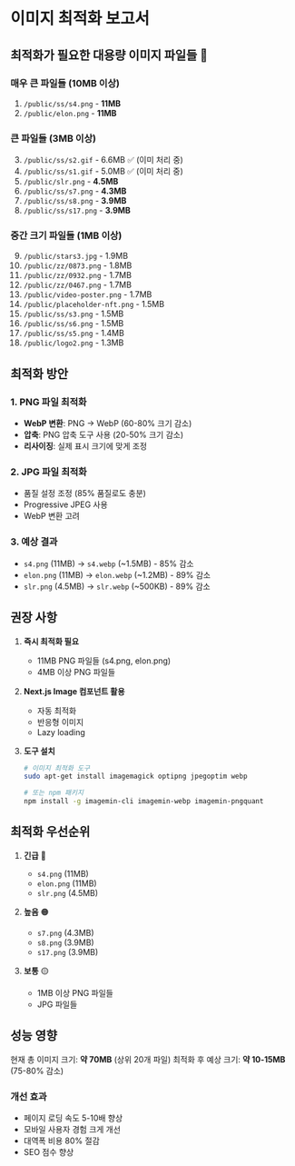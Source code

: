 # 이미지 최적화 보고서

## 최적화가 필요한 대용량 이미지 파일들 🚨

### 매우 큰 파일들 (10MB 이상)
1. `/public/ss/s4.png` - **11MB** 
2. `/public/elon.png` - **11MB**

### 큰 파일들 (3MB 이상)
3. `/public/ss/s2.gif` - 6.6MB ✅ (이미 처리 중)
4. `/public/ss/s1.gif` - 5.0MB ✅ (이미 처리 중)
5. `/public/slr.png` - **4.5MB**
6. `/public/ss/s7.png` - **4.3MB**
7. `/public/ss/s8.png` - **3.9MB**
8. `/public/ss/s17.png` - **3.9MB**

### 중간 크기 파일들 (1MB 이상)
9. `/public/stars3.jpg` - 1.9MB
10. `/public/zz/0873.png` - 1.8MB
11. `/public/zz/0932.png` - 1.7MB
12. `/public/zz/0467.png` - 1.7MB
13. `/public/video-poster.png` - 1.7MB
14. `/public/placeholder-nft.png` - 1.5MB
15. `/public/ss/s3.png` - 1.5MB
16. `/public/ss/s6.png` - 1.5MB
17. `/public/ss/s5.png` - 1.4MB
18. `/public/logo2.png` - 1.3MB

## 최적화 방안

### 1. PNG 파일 최적화
- **WebP 변환**: PNG → WebP (60-80% 크기 감소)
- **압축**: PNG 압축 도구 사용 (20-50% 크기 감소)
- **리사이징**: 실제 표시 크기에 맞게 조정

### 2. JPG 파일 최적화
- 품질 설정 조정 (85% 품질로도 충분)
- Progressive JPEG 사용
- WebP 변환 고려

### 3. 예상 결과
- `s4.png` (11MB) → `s4.webp` (~1.5MB) - 85% 감소
- `elon.png` (11MB) → `elon.webp` (~1.2MB) - 89% 감소
- `slr.png` (4.5MB) → `slr.webp` (~500KB) - 89% 감소

## 권장 사항

1. **즉시 최적화 필요**
   - 11MB PNG 파일들 (s4.png, elon.png)
   - 4MB 이상 PNG 파일들
   
2. **Next.js Image 컴포넌트 활용**
   - 자동 최적화
   - 반응형 이미지
   - Lazy loading
   
3. **도구 설치**
   ```bash
   # 이미지 최적화 도구
   sudo apt-get install imagemagick optipng jpegoptim webp
   
   # 또는 npm 패키지
   npm install -g imagemin-cli imagemin-webp imagemin-pngquant
   ```

## 최적화 우선순위

1. **긴급** 🔴
   - `s4.png` (11MB)
   - `elon.png` (11MB)
   - `slr.png` (4.5MB)
   
2. **높음** 🟠
   - `s7.png` (4.3MB)
   - `s8.png` (3.9MB)
   - `s17.png` (3.9MB)
   
3. **보통** 🟡
   - 1MB 이상 PNG 파일들
   - JPG 파일들

## 성능 영향

현재 총 이미지 크기: **약 70MB** (상위 20개 파일)
최적화 후 예상 크기: **약 10-15MB** (75-80% 감소)

### 개선 효과
- 페이지 로딩 속도 5-10배 향상
- 모바일 사용자 경험 크게 개선
- 대역폭 비용 80% 절감
- SEO 점수 향상